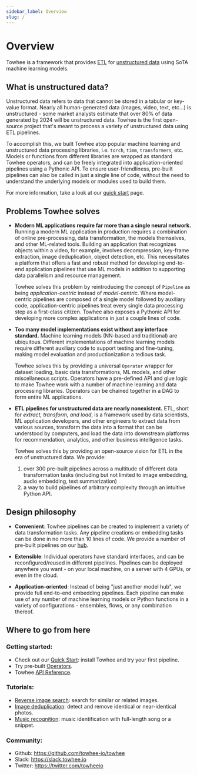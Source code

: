 ```yaml
---
sidebar_label: Overview
slug: /
---
```


# Overview

Towhee is a framework that provides [ETL](https://databricks.com/glossary/extract-transform-load) for [unstructured data](https://mitsloan.mit.edu/ideas-made-to-matter/tapping-power-unstructured-data) using SoTA machine learning models.

## What is unstructured data?

Unstructured data refers to data that cannot be stored in a tabular or key-value format. Nearly all human-generated data (images, video, text, etc...) is unstructured - some market analysts estimate that over 80% of data generated by 2024 will be unstructured data. Towhee is the first open-source project that's meant to process a variety of unstructured data using ETL pipelines.

To accomplish this, we built Towhee atop popular machine learning and unstructured data processing libraries, i.e. `torch`, `timm`, `transformers`, etc. Models or functions from different libraries are wrapped as standard Towhee operators, and can be freely integrated into application-oriented pipelines using a Pythonic API. To ensure user-friendliness, pre-built pipelines can also be called in just a single line of code, without the need to understand the underlying models or modules used to build them.

For more information, take a look at our [quick start](/02-Getting%20Started/01-quick-start.mdx) page.

## Problems Towhee solves

- **Modern ML applications require far more than a single neural network.** Running a modern ML application in production requires a combination of online pre-processing, data transformation, the models themselves, and other ML-related tools. Building an application that recognizes objects within a video, for example, involves decompression, key-frame extraction, image deduplication, object detection, etc. This necessitates a platform that offers a fast and robust method for developing end-to-end application pipelines that use ML models in addition to supporting data parallelism and resource management.

  Towhee solves this problem by reintroducing the concept of `Pipeline` as being _application-centric_ instead of _model-centric_. Where model-centric pipelines are composed of a single model followed by auxiliary code, application-centric pipelines treat every single data processing step as a first-class citizen. Towhee also exposes a Pythonic API for developing more complex applications in just a couple lines of code.

- **Too many model implementations exist without any interface standard.** Machine learning models (NN-based and traditional) are ubiquitous. Different implementations of machine learning models require different auxiliary code to support testing and fine-tuning, making model evaluation and productionization a tedious task.

  Towhee solves this by providing a universal `Operator` wrapper for dataset loading, basic data transformations, ML models, and other miscellaneous scripts. Operators have a pre-defined API and glue logic to make Towhee work with a number of machine learning and data processing libraries. Operators can be chained together in a DAG to form entire ML applications.

- **ETL pipelines for unstructured data are nearly nonexistent.** ETL, short for _extract, transform, and load_, is a framework used by data scientists, ML application developers, and other engineers to extract data from various sources, transform the data into a format that can be understood by computers, and load the data into downstream platforms for recommendation, analytics, and other business intelligence tasks.

  Towhee solves this by providing an open-source vision for ETL in the era of unstructured data. We provide: 
  1. over 300 pre-built pipelines across a multitude of different data transformation tasks (including but not limited to image embedding, audio embedding, text summarization)
  2. a way to build pipelines of arbitrary complexity through an intuitive Python API.

## Design philosophy

- **Convenient**: Towhee pipelines can be created to implement a variety of data transformation tasks. Any pipeline creations or embedding tasks can be done in no more than 10 lines of code. We provide a number of pre-built pipelines on our [hub](https://towhee.io/pipelines?limit=30&page=1).

- **Extensible**: Individual operators have standard interfaces, and can be reconfigured/reused in different pipelines. Pipelines can be deployed anywhere you want - on your local machine, on a server with 4 GPUs, or even in the cloud.

- **Application-oriented**: Instead of being "just another model hub", we provide full end-to-end embedding pipelines. Each pipeline can make use of any number of machine learning models or Python functions in a variety of configurations - ensembles, flows, or any combination thereof.

## Where to go from here

### Getting started:

- Check out our [Quick Start](/02-Getting%20Started/01-quick-start.mdx): install Towhee and try your first pipeline.
- Try pre-built [Operators](https://towhee.io/operators).
- Towhee [API Reference](https://towhee.readthedocs.io).

### Tutorials:

- [Reverse image search](https://github.com/towhee-io/examples): search for similar or related images.
- [Image deduplication](https://github.com/towhee-io/examples): detect and remove identical or near-identical photos.
- [Music recognition](https://github.com/towhee-io/examples): music identification with full-length song or a snippet.

### Community:

- Github: https://github.com/towhee-io/towhee
- Slack: https://slack.towhee.io
- Twitter: https://twitter.com/towheeio
